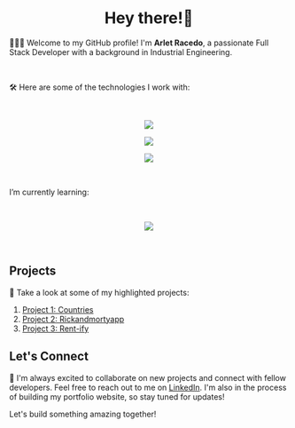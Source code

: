 <h1 align="center">Hey there!👋</h1> 
<p align="left">
👩🏻‍💻 Welcome to my GitHub profile! I'm <strong>Arlet Racedo</strong>, a passionate Full Stack Developer with a background in Industrial Engineering. 
</p> 
</br>
<p align="left">🛠 Here are some of the technologies I work with:</p> 
</br>
<p align="center">
  <a href="https://skillicons.dev">
    <img src="https://skillicons.dev/icons?i=js,react,redux,nodejs,express" />
  </a>
</p>
<p align="center">
  <a href="https://skillicons.dev">
    <img src="https://skillicons.dev/icons?i=html,css,styledcomponents,tailwind,figma" />
  </a>
</p>
<p align="center">
  <a href="https://skillicons.dev">
    <img src="https://skillicons.dev/icons?i=sequelize,postgres,git,github" />
  </a>
</p>
</br>
<p align="left">I’m currently learning:</p> 
</br>
<p align="center">
  <a href="https://skillicons.dev">
    <img src="https://skillicons.dev/icons?i=nextjs,mongodb,ts,py,linux,bash,docker,django,flask,kubernetes,openshift" />
  </a>
</p>
</br>

## Projects

🚀 Take a look at some of my highlighted projects:

1. [Project 1: Countries](https://github.com/asracedof/PI-Countries)
2. [Project 2: Rickandmortyapp](https://github.com/asracedof/rickandmortyapp)
3. [Project 3: Rent-ify](link-to-project-3)

## Let's Connect

🌟 I'm always excited to collaborate on new projects and connect with fellow developers. Feel free to reach out to me on [LinkedIn](https://www.linkedin.com/in/arlet-racedo-fernandez-38b076267/). I'm also in the process of building my portfolio website, so stay tuned for updates!

Let's build something amazing together!

